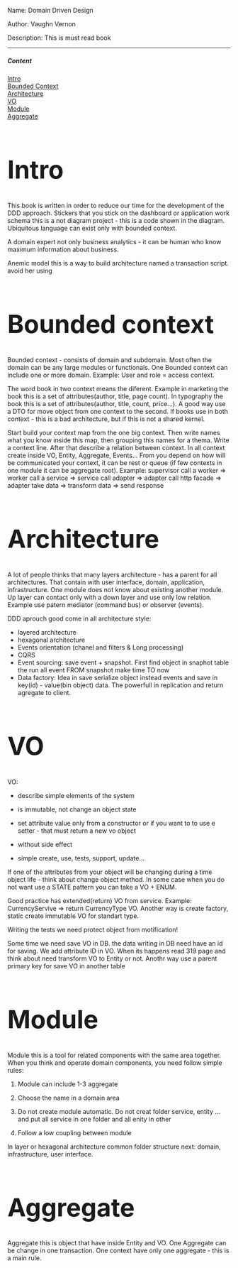 Name: Domain Driven Design

Author: Vaughn Vernon

Description: This is must read book
___
##### Content  
[Intro](#Intro)   
[Bounded Сontext](#BoundedСontext)   
[Architecture](#Architecture)  
[VO](#VO)  
[Module](#Module)  
[Aggregate](#Aggregate)  

# <a name="Intro"><h1>Intro</h1></a>

This book is written in order to reduce our time for the development of the DDD approach. 
Stickers that you stick on the dashboard or application work schema this is a not diagram project - this is a code shown in the diagram.
Ubiquitous language can exist only with bounded context.

A domain expert not only business analytics - it can be human who know maximum information about business.

Anemic model this is a way to build architecture named a transaction script. avoid her using

# <a name="BoundedСontext"><h1>Bounded context</h1></a>

Bounded context - consists of domain and subdomain. Most often the domain can be any large modules or functionals. One Bounded context can include one or more domain. Example: User and role = access context. 

The word book in two context means the diferent. Example in marketing the book this is a set of attributes(author, title, page count). In typography  the book this is a set of attributes(author, title, count, price...). A good way use a DTO for move object from one context to the second. If books use in both context - this is a bad architecture, but if this is not a shared kernel.

Start build your context map from the one big context. Then write names what you know inside this map, then grouping this names for a thema. Write a context line. After that describe a relation between context. In all context create inside VO, Entity, Aggregate, Events...
From you depend on how will be communicated your context, it can be rest or queue (if few contexts in one module it can be aggregate root). Example: supervisor call a worker => worker call a service => service call adapter => adapter call http facade => adapter take data => transform data => send response

# <a name="Architecture"><h1>Architecture</h1></a>

A lot of people thinks that many layers architecture - has a parent for all architectures. That contain with user interface, domain, application, infrastructure. One module does not know about existing another module. 
Up layer can contact only with a down layer and use only low relation. Example use patern mediator (command bus) or observer (events).

DDD aprouch good come in all architecture style:
- layered architecture
- hexagonal architecture 
- Events orientation (chanel and filters & Long processing)
- CQRS
- Event sourcing:
  save event + snapshot. First find object in snaphot table the  run all event FROM snapshot make time TO now 
- Data factory:
  Idea in save serialize object instead events and save in key(id) - value(bin object) data. The powerfull in replication and return agregate to client.


# <a name="VO"><h1>VO</h1></a>
VO:

* describe simple elements of the system

* is immutable, not change an object state 

* set attribute value only from a constructor or if you want to to use e setter - that must return a new vo object

* without side effect

* simple create, use, tests, support, update...

If one of the attributes from your object will be changing during a time object life - think about change object method.
In some case when you do not want use a STATE pattern you can take a VO + ENUM. 

Good practice has extended(return) VO from service. Example: CurrencyServive => return CurrencyType VO.
Another way is create factory, static create immutable VO for standart type. 

Writing the tests we need protect object from motification!

Some time we need save VO in DB. the data writing in DB need have an id for saving. We add attribute ID in VO. When its happens read 319 page and think about need transform VO to Entity or not. Anothr way use a parent primary key for save VO in another table 

# <a name="Module"><h1>Module</h1></a>

Module this is a tool for related components with the same area together. When you think and operate domain components, you need follow simple rules:

1) Module can include 1-3 aggregate 

2) Choose the name in a domain area

3) Do not create module automatic. Do not creat folder service, entity ... and put all service in one folder and all enity in other

4) Follow a low coupling between module

In layer or hexagonal architecture common folder structure next: domain, infrastructure, user interface.

# <a name="Aggregate"><h1>Aggregate</h1></a>

Aggregate this is object that have inside Entity and VO. One Aggregate can be change in one transaction. One context have only one aggregate - this is a main rule.



